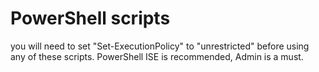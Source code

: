 # PowerShell scripts
you will need to set "Set-ExecutionPolicy" to "unrestricted" before using any of these scripts.
PowerShell ISE is recommended, Admin is a must.